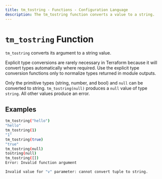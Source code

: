 ```yaml
---
title: tm_tostring - Functions - Configuration Language
description: The tm_tostring function converts a value to a string.
---
```


# `tm_tostring` Function

`tm_tostring` converts its argument to a string value.

Explicit type conversions are rarely necessary in Terraform because it will
convert types automatically where required. Use the explicit type conversion
functions only to normalize types returned in module outputs.

Only the primitive types (string, number, and bool) and `null` can be converted to string.
`tm_tostring(null)` produces a `null` value of type `string`. All other values produce an error.

## Examples

```sh
tm_tostring("hello")
"hello"
tm_tostring(1)
"1"
tm_tostring(true)
"true"
tm_tostring(null)
tostring(null)
tm_tostring([])
Error: Invalid function argument

Invalid value for "v" parameter: cannot convert tuple to string.
```
